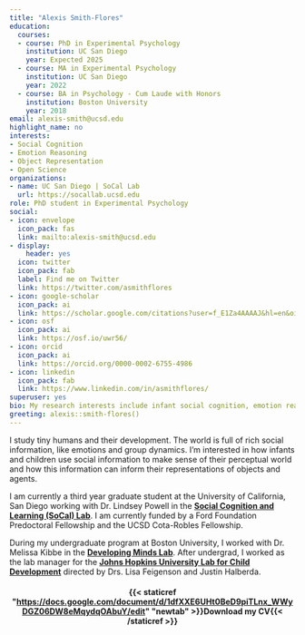 ```yaml
---
title: "Alexis Smith-Flores"
education:
  courses:
  - course: PhD in Experimental Psychology
    institution: UC San Diego
    year: Expected 2025
  - course: MA in Experimental Psychology
    institution: UC San Diego
    year: 2022
  - course: BA in Psychology - Cum Laude with Honors
    institution: Boston University
    year: 2018
email: alexis-smith@ucsd.edu
highlight_name: no
interests:
- Social Cognition 
- Emotion Reasoning
- Object Representation
- Open Science
organizations:
- name: UC San Diego | SoCal Lab
  url: https://socallab.ucsd.edu
role: PhD student in Experimental Psychology
social:
- icon: envelope
  icon_pack: fas
  link: mailto:alexis-smith@ucsd.edu
- display:
    header: yes
  icon: twitter
  icon_pack: fab
  label: Find me on Twitter
  link: https://twitter.com/asmithflores
- icon: google-scholar
  icon_pack: ai
  link: https://scholar.google.com/citations?user=f_E1Za4AAAAJ&hl=en&oi=sra
- icon: osf
  icon_pack: ai
  link: https://osf.io/uwr56/
- icon: orcid
  icon_pack: ai
  link: https://orcid.org/0000-0002-6755-4986
- icon: linkedin
  icon_pack: fab
  link: https://www.linkedin.com/in/asmithflores/
superuser: yes
bio: My research interests include infant social cognition, emotion reasoning, and object representation.
greeting: alexis::smith-flores()
---
```


I study tiny humans and their development. The world is full of rich social information, like emotions and group dynamics. I’m interested in how infants and children use social information to make sense of their perceptual world and how this information can inform their representations of objects and agents.

I am currently a third year graduate student at the University of California, San Diego working with Dr. Lindsey Powell in the [**Social Cognition and Learning (SoCal) Lab**](http://socallab.ucsd.edu/). I am currently funded by a Ford Foundation Predoctoral Fellowship and the UCSD Cota-Robles Fellowship. 

During my undergraduate program at Boston University, I worked with Dr. Melissa Kibbe in the [**Developing Minds Lab**](http://www.bu.edu/cdl/developing-minds-lab/). After undergrad, I worked as the lab manager for the [**Johns Hopkins University Lab for Child Development**](https://labforchilddevelopment.com/) directed by Drs. Lisa Feigenson and Justin Halberda. 

<center> 

#### <i class="fa fa-download" aria-hidden="true" style="color:#035AA6"></i> {{< staticref "https://docs.google.com/document/d/1dfXXE6UHt0BeD9piTLnx_WWyDGZ06DW8eMqydqOAbuY/edit" "newtab" >}}Download my CV{{< /staticref >}}
</center> 